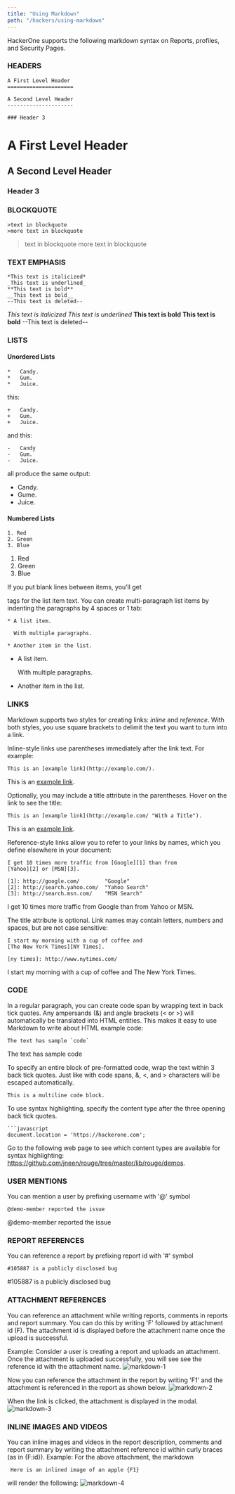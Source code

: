 ```yaml
---
title: "Using Markdown"
path: "/hackers/using-markdown"
---
```


HackerOne supports the following markdown syntax on Reports, profiles, and Security Pages. 

### HEADERS
```
A First Level Header
=====================

A Second Level Header
---------------------

### Header 3
```
A First Level Header
=====================

A Second Level Header
---------------------

### Header 3

### BLOCKQUOTE
```
>text in blockquote
>more text in blockquote
```
>text in blockquote
>more text in blockquote

### TEXT EMPHASIS
```
*This text is italicized*
_This text is underlined_
**This text is bold**
__This text is bold__
--This text is deleted--
```
*This text is italicized*
_This text is underlined_
**This text is bold**
__This text is bold__
--This text is deleted--

### LISTS
#### Unordered Lists
```
*   Candy.
*   Gum.
*   Juice.
```
this:
```
+   Candy. 
+   Gum.
+   Juice. 
```
and this:
```
-   Candy
-   Gum.
-   Juice.
```
all produce the same output:
* Candy. 
* Gume.
* Juice.

#### Numbered Lists
```
1. Red
2. Green
3. Blue
```
1. Red
2. Green
3. Blue

If you put blank lines between items, you’ll get <p> tags for the list item text. You can create multi-paragraph list items by indenting the paragraphs by 4 spaces or 1 tab:
```
* A list item.

  With multiple paragraphs.
  
* Another item in the list.
```
* A list item.

  With multiple paragraphs.
  
* Another item in the list.

### LINKS
Markdown supports two styles for creating links: *inline* and *reference*. With both styles, you use square brackets to delimit the text you want to turn into a link.

Inline-style links use parentheses immediately after the link text. For example:
```
This is an [example link](http://example.com/).
```
This is an [example link](http://example.com/).

Optionally, you may include a title attribute in the parentheses. Hover on the link to see the title:
```
This is an [example link](http://example.com/ "With a Title").
```
This is an [example link](http://example.com/ "With a Title").

Reference-style links allow you to refer to your links by names, which you define elsewhere in your document:
```
I get 10 times more traffic from [Google][1] than from
[Yahoo][2] or [MSN][3].

[1]: http://google.com/        "Google"
[2]: http://search.yahoo.com/  "Yahoo Search"
[3]: http://search.msn.com/    "MSN Search"
```
I get 10 times more traffic from Google than from Yahoo or MSN.

The title attribute is optional. Link names may contain letters, numbers and spaces, but are not case sensitive:
```
I start my morning with a cup of coffee and
[The New York Times][NY Times].

[ny times]: http://www.nytimes.com/
```
I start my morning with a cup of coffee and The New York Times.

### CODE
In a regular paragraph, you can create code span by wrapping text in back tick quotes. Any ampersands (&) and angle brackets (< or >) will automatically be translated into HTML entities. This makes it easy to use Markdown to write about HTML example code:
```
The text has sample `code`
```
The text has sample code

To specify an entire block of pre-formatted code, wrap the text within 3 back tick quotes. Just like with code spans, &, <, and > characters will be escaped automatically.
```
This is a multiline code block. 
```

To use syntax highlighting, specify the content type after the three opening back tick quotes.

```
```javascript
document.location = 'https://hackerone.com';
```

Go to the following web page to see which content types are available for syntax highlighting: https://github.com/jneen/rouge/tree/master/lib/rouge/demos.

### USER MENTIONS
You can mention a user by prefixing username with '@' symbol
```
@demo-member reported the issue
```
@demo-member reported the issue

### REPORT REFERENCES
You can reference a report by prefixing report id with '#' symbol
```
#105887 is a publicly disclosed bug
```
#105887 is a publicly disclosed bug

### ATTACHMENT REFERENCES
You can reference an attachment while writing reports, comments in reports and report summary. You can do this by writing 'F' followed by attachment id (F). The attachment id is displayed before the attachment name once the upload is successful.

Example: Consider a user is creating a report and uploads an attachment. Once the attachment is uploaded successfully, you will see see the reference id with the attachment name.
![markdown-1](https://github.com/Hacker0x01/docs.hackerone.com/blob/master/docs/hackers/images/markdown-1.png?raw=true)

Now you can reference the attachment in the report by writing 'F1' and the attachment is referenced in the report as shown below.
![markdown-2](https://github.com/Hacker0x01/docs.hackerone.com/blob/master/docs/hackers/images/markdown-2.png?raw=true)

When the link is clicked, the attachment is displayed in the modal.
![markdown-3](https://github.com/Hacker0x01/docs.hackerone.com/blob/master/docs/hackers/images/markdown-3.png?raw=true)

### INLINE IMAGES AND VIDEOS
You can inline images and videos in the report description, comments and report summary by writing the attachment reference id within curly braces (as in {F:id}). Example: For the above attachment, the markdown
```
 Here is an inlined image of an apple {F1} 
```
will render the following:
![markdown-4](https://github.com/Hacker0x01/docs.hackerone.com/blob/master/docs/hackers/images/markdown-4.png?raw=true)

